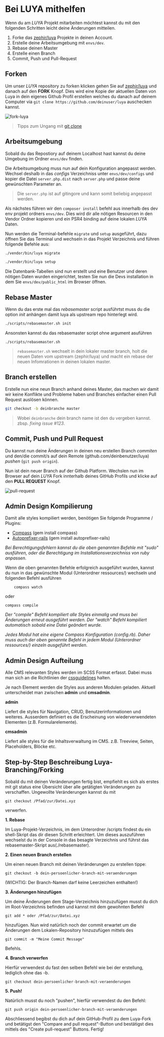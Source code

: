 Bei LUYA mithelfen
==================
Wenn du am *LUYA* Projekt mitarbeiten möchtest kannst du mit den folgenden Schritten leicht deine Änderungen mitteilen.

1. Forke das [zephir/luya](https://github.com/zephir/luya) Projekte in deinen Account.
2. Erstelle deine Arbeitsumgebung mit `envs/dev`.
4. Rebase deinen Master
5. Erstelle einen Branch
6. Commit, Push und Pull-Request

Forken
------
Um unser *LUYA* repository zu forken klicken gehen Sie auf [zephir/luya](https://github.com/zephir/luya) und danach auf den **FORK** Knopf. Dies wird eine Kopie der aktuellen Daten von Luya in dein eigenes Github Profil erstellen welches du danach auf deinem Computer via `git clone https://github.com/deinuser/luya` auschecken kannst. 

![fork-luya](https://raw.githubusercontent.com/zephir/luya/master/docs/guide/img/start-collaboration-fork.jpg "Fork Luya")

> Tipps zum Ungang mit [git clone](https://help.github.com/articles/importing-a-git-repository-using-the-command-line/)

Arbeitsumgebung
---------------
Sobald du das Repostiory auf deinem Localhost hast kannst du deine Umgebung im Ordner `envs/dev` finden.

Die Arbeitsumgebung muss nun auf dein Konfiguration angepasst werden. Wechsel deshalb in das *configs* Verzeichniss unter `envs/dev/configs` und kopier die Datei `server.php.dist` nach `server.php` und passe deine gewünschten Parameter an.

> Die `server.php` ist auf gitingore und kann somit beliebig angepasst werden.

Als nächstes führen wir den `composer install` befehl aus innerhalb des dev env projekt ordners `envs/dev`. Dies wird dir alle nötigen Resourcen in den Vendor Ordner kopieren und ein PSR4 binding auf deine lokalen *LUYA* Daten.

Nun werden die Terminal-befehle `migrate` und `setup` ausgeführt, dazu öffnen Sie das Terminal und wechseln in das Projekt Verzeichnis und führen folgende Befehle aus:

```sh
./vendor/bin/luya migrate

./vendor/bin/luya setup
```

Die Datenbank-Tabellen sind nun erstellt und eine Benutzer und deren nötigen Daten wurden eingerichtet, testen Sie nun die Devs installation in dem Sie `envs/dev/public_html` im Browser öffnen.

Rebase Master
-------------
Wenn du das erste mal das *rebasemaster* script ausführtst muss du die option *init* anhängen damit luya als upstream repo hinterlegt wird.

```sh
./scripts/rebasemaster.sh init
```

Ansonsten kannst du das rebasemaster script ohne argument asuführen
```
./scripts/rebasemaster.sh
```

> `rebasemaster.sh` wechselt in dein lokaler master branch, holt die neuen Daten vom upstream (zephir/luya) und macht ein rebase der neuen Infomrationen in deinen lokalen master.

Branch erstellen
----------------
Erstelle nun eine neun Branch anhand deines Master, das machen wir damit wir keine Konflikte und Probleme haben und Branches einfacher einen Pull Request auslösen können.

```sh
git checkout -b deinbranche master
```

> Wobei `deinbranche` dein branch name ist den du vergeben kannst. zbsp. *fixing issue #123*.


Commit, Push und Pull Request
-----------------------------
Du kannst nun deine Änderungen in deinen neu erstellen Branch *commiten* und den/die commit/s auf dein Remote (github.com/deinbenutzer/luya) *pushen* (`git push origin`).

Nun ist dein neuer Branch auf der Github Platform. Wechslen nun im Browser auf dein *LUYA* Fork innterhalb deines GitHub Profils und klicke auf den **PULL REQUEST** Knopf.

![pull-request](https://raw.githubusercontent.com/zephir/luya/master/docs/guide/img/start-collaboration-pull-request.jpg "Pull request")

Admin Design Kompilierung
-------------------------
Damit alle styles kompiliert werden, benötigen Sie folgende Programme / Plugins:

* [Compass](http://compass-style.org/install/) (gem install compass)
* [Autoprefixer-rails](autoprefixer-rails) (gem install autoprefixer-rails)

*Bei Berechtigungsfehlern kannst du die oben genannten Befehle mit "sudo" ausführen, oder die Berechtigung im Installationsverzeichniss von ruby anpassen.*

Wenn die oben genannten Befehle erfolgreich ausgeführt wurden, kannst du nun in das gewünschte Modul (Unterordner ressources/) wechseln und folgenden Befehl ausführen

```
    compass watch
```

oder

```
compass compile
```

*Der "compile" Befehl kompiliert alle Styles einmalig und muss bei Änderungen erneut ausgeführt werden. Der "watch" Befehl kompiliert automatisch sobald eine Datei geändert wurde.*

*Jedes Modul hat eine eigene Compass Konfiguration (config.rb). Daher muss auch der oben genannte Befehl in jedem Modul (Unterordner ressources/) einzeln ausgeführt werden.*

Admin Design Aufteilung
-----------------------
Alle CMS relevanten Styles werden im SCSS Format erfasst. Dabei muss man sich an die Richtlinien der [cssguidelines](http://cssguidelin.es) halten.

Je nach Element werden die Styles aus anderen Modulen geladen. Aktuell unterscheidet man zwischen **admin** und **cmsadmin**.

**admin**

Liefert die styles für Navigation, CRUD, Benutzerinformationen und weiteres. Ausserdem definiert es die Erscheinung von wiederverwendeten Elementen (z.B. Formularelemente).

**cmsadmin**

Liefert alle styles für die Inhaltsverwaltung im CMS. z.B. Treeview, Seiten, Placeholders, Blöcke etc.

Step-by-Step Beschreibung Luya-Branching/Forking
------------------------------------------------
Sobald du mit deinen Veränderungen fertig bist, empfiehlt es sich als erstes mit git status eine Übersicht über alle getätigten Veränderungen zu verschaffen. Ungewollte Veränderungen kannst du mit 
```
git checkout /Pfad/zur/Datei.xyz 
```
verwerfen.

**1. Rebase**

Im Luya-Projekt-Verzeichnis, im dem Unterordner /scripts findest du ein shell-Skript das dir diesen Schritt erleichtert. Um dieses auszuführen wechselst du in der Console in das besagte Verzeichnis und führst das rebasemaster-Skript aus(./rebasemaster).

**2. Einen neuen Branch erstellen**

Um einen neuen Branch mit deinen Veränderungen zu erstellen tippe: 
```
git checkout -b dein-persoenlicher-branch-mit-veraenderungen
```
(WICHTIG: Der Branch-Namen darf keine Leerzeichen enthalten!)

**3. Änderungen hinzufügen**

Um deine Änderungen dem Stage-Verzeichnis hinzuzufügen musst du dich im Root-Verzeichnis befinden und kannst mit dem gewohnten Befehl
```
git add * oder /Pfad/zur/Datei.xyz 
```
hinzufügen.
Nun wird natürlich noch der commit erwartet um die Änderungen dem Lokalen-Repository hinzuzufügen mittels des
```
git commit -m "Meine Commit Message" 
```
Befehls.

**4. Branch verwerfen**

Hierfür verwendest du fast den selben Befehl wie bei der erstellung, lediglich ohne das -b.
```
git checkout dein-persoenlicher-branch-mit-veraenderungen
```

**5. Push!**

Natürlich musst du noch "pushen", hierfür verwendest du den Befehl: 
```
git push origin dein-persoenlicher-branch-mit-veraenderungen
```

Abschliessend begibst du dich auf dein GitHub-Profil zu dem Luya-Fork und betätigst den "Compare and pull request"-Button und bestätigst dies mittels des "Create pull-request" Buttons.
Fertig!
